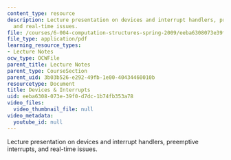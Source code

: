 ```yaml
---
content_type: resource
description: Lecture presentation on devices and interrupt handlers, preemptive interrupts,
  and real-time issues.
file: /courses/6-004-computation-structures-spring-2009/eeba6308073e39f0d7dc1b74fb353a78_MIT6_004s09_lec19.pdf
file_type: application/pdf
learning_resource_types:
- Lecture Notes
ocw_type: OCWFile
parent_title: Lecture Notes
parent_type: CourseSection
parent_uid: 3b03b526-e292-49fb-1e00-40434460010b
resourcetype: Document
title: Devices & Interrupts
uid: eeba6308-073e-39f0-d7dc-1b74fb353a78
video_files:
  video_thumbnail_file: null
video_metadata:
  youtube_id: null
---
```

Lecture presentation on devices and interrupt handlers, preemptive interrupts, and real-time issues.

